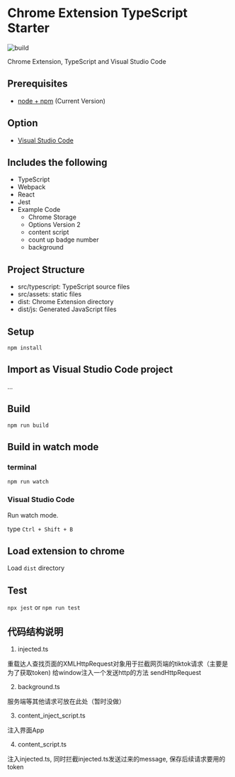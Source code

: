 # Chrome Extension TypeScript Starter

![build](https://github.com/chibat/chrome-extension-typescript-starter/workflows/build/badge.svg)

Chrome Extension, TypeScript and Visual Studio Code

## Prerequisites

* [node + npm](https://nodejs.org/) (Current Version)

## Option

* [Visual Studio Code](https://code.visualstudio.com/)

## Includes the following

* TypeScript
* Webpack
* React
* Jest
* Example Code
    * Chrome Storage
    * Options Version 2
    * content script
    * count up badge number
    * background

## Project Structure

* src/typescript: TypeScript source files
* src/assets: static files
* dist: Chrome Extension directory
* dist/js: Generated JavaScript files

## Setup

```
npm install
```

## Import as Visual Studio Code project

...

## Build

```
npm run build
```

## Build in watch mode

### terminal

```
npm run watch
```

### Visual Studio Code

Run watch mode.

type `Ctrl + Shift + B`

## Load extension to chrome

Load `dist` directory

## Test
`npx jest` or `npm run test`

## 代码结构说明

1. injected.ts 

重载达人查找页面的XMLHttpRequest对象用于拦截网页端的tiktok请求（主要是为了获取token)
给window注入一个发送http的方法 sendHttpRequest

2. background.ts

服务端等其他请求可放在此处（暂时没做）

3. content_inject_script.ts

注入界面App

4. content_script.ts

注入injected.ts, 同时拦截injected.ts发送过来的message, 保存后续请求要用的token

